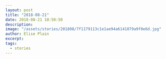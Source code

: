 ```yaml
---
layout: post
title: "2018-08-21"
date: 2018-08-21 10:50:50
description: 
image: "/assets/stories/201808/7f1179113c1e1ae94a6141079a9f0e6d.jpg"
author: Elise Plain
excerpt: 
tags: 
  - stories
---
```



<p></p>
